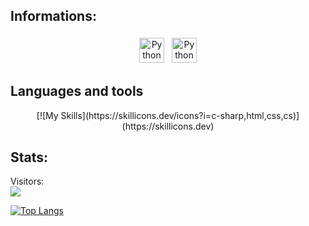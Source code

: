 ## Informations:
<p align="center">
 <a href="https://linkedin.com/in/chi-linh-mac" target="_blank" rel="noopener noreferrer"> <img src="https://cdn.jsdelivr.net/npm/simple-icons@v3/icons/linkedin.svg" alt="Python" height="40" style="vertical-align:top; margin:4px"></a>
 <a href="mailto:chilinhm@gmail.com"> <img src="https://cdn.jsdelivr.net/npm/simple-icons@v3/icons/gmail.svg" alt="Python" height="40" style="vertical-align:top; margin:4px"></a>
</p>

## Languages and tools
<p align="center">
[![My Skills](https://skillicons.dev/icons?i=c-sharp,html,css,cs)](https://skillicons.dev)

## Stats:
Visitors: <br />
![](https://visitor-badge.laobi.icu/badge?page_id=DenGuleDansker.DenGuleDansker)

[![Top Langs](https://github-readme-stats-git-masterrstaa-rickstaa.vercel.app/api/top-langs/?username=denguledansker&theme=transparent)](https://github.com/denguledansker/github-readme-stats)
